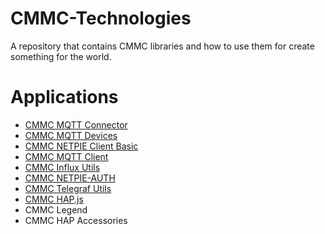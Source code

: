 # CMMC-Technologies
A repository that contains CMMC libraries and how to use them for create something for the world.

# Applications

* [CMMC MQTT Connector](https://github.com/cmmakerclub/MQTT-Connector)
* [CMMC MQTT Devices](https://github.com/cmmakerclub/cmmc-devices)
* [CMMC NETPIE Client Basic](https://github.com/cmmakerclub/netpie-client-basic)
* [CMMC MQTT Client](https://github.com/cmmakerclub/CMMC-NETPIE-MQTT-Client)
* [CMMC Influx Utils](https://github.com/cmmakerclub/influx-utils)
* [CMMC NETPIE-AUTH](https://github.com/cmmakerclub/netpie-auth)
* [CMMC Telegraf Utils](https://github.com/cmmakerclub/cmmc-telegraf)
* [CMMC HAP.js](https://github.com/cmmakerclub/CMMC-HAP-DEMO)
* CMMC Legend
* CMMC HAP Accessories
